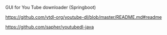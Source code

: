 GUI for You Tube downloader (Springboot)


https://github.com/ytdl-org/youtube-dl/blob/master/README.md#readme


https://github.com/sapher/youtubedl-java
